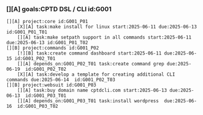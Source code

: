 ### [][A] goals:CPTD DSL / CLI  id:G001

    [][A] project:core id:G001_P01 
        [X][A] task:make install for linux start:2025-06-11 due:2025-06-13 id:G001_P01_T01
        [][A] task:make setpath support in all commands start:2025-06-11 due:2025-06-13 id:G001_P01_T02
    [][B] project:commands id:G001_P02 
        [!][B] task:create command dashboard start:2025-06-11 due:2025-06-15 id:G001_P02_T01
        [][A] depends_on:G001_P02_T01 task:create command grep due:2025-06-19  id:G001_P02_T02
        [X][A] task:develop a template for creating additional CLI commands due:2025-06-14  id:G001_P02_T03
    [][B] project:websuit id:G001_P03
        [][A] task:buy domain name cptdcli.com start:2025-06-13 due:2025-06-13  id:G001_P03_T01
        [][A] depends_on:G001_P03_T01 task:install wordpress  due:2025-06-16  id:G001_P03_T02
   
       


